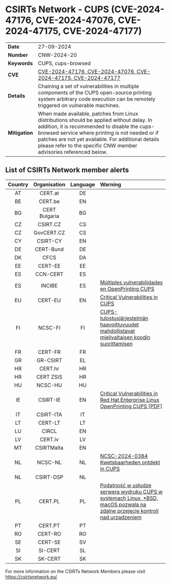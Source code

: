 # CSIRTs Network - CUPS (CVE-2024-47176, CVE-2024-47076, CVE-2024-47175, CVE-2024-47177)
|   |   |
|---|---|
| **Date** | 27-09-2024 |
| **Number** | CNW-2024-20 | 
| **Keywords** | CUPS, cups-browsed | 
| **CVE** | [CVE-2024-47176, CVE-2024-47076, CVE-2024-47175, CVE-2024-47177](https://www.evilsocket.net/2024/09/26/Attacking-UNIX-systems-via-CUPS-Part-I/) | 
| **Details** | Chaining a set of vulnerabilities in multiple components of the CUPS open-source printing system arbitrary code execution can be remotely triggered on vulnerable machines. |
| **Mitigation** | When made available, patches from Linux distributions should be applied without delay. In addition, it is recommended to disable the cups-browsed service where printing is not needed or if patches are not yet available. For additional details please refer to the specific CNW member advisories referenced below. |

## List of CSIRTs Network member alerts

| Country | Organisation | Language | Warning |
| :-----: | :----------: | :------: | :------ | 
| AT | CERT.at | DE | |
| BE | CERT.be | EN | |
| BG | CERT Bulgaria | BG | |
| CZ | CSIRT.CZ | CS | |
| CZ | GovCERT.CZ | CS | |
| CY | CSIRT-CY | EN | |
| DE | CERT-Bund | DE | |
| DK | CFCS | DA | |
| EE | CERT-EE | EE | |
| ES | CCN-CERT | ES | |
| ES | INCIBE | ES | [Múltiples vulnerabilidades en OpenPrinting CUPS](https://www.incibe.es/incibe-cert/alerta-temprana/avisos/multiples-vulnerabilidades-en-openprinting-cups) |
| EU | CERT-EU | EN | [Critical Vulnerabilities in CUPS](https://cert.europa.eu/publications/security-advisories/2024-103/) |
| FI | NCSC-FI | FI | [CUPS-tulostusjärjestelmän haavoittuvuudet mahdollistavat mielivaltaisen koodin suorittamisen](https://www.kyberturvallisuuskeskus.fi/fi/haavoittuvuus_23/2024) |
| FR | CERT-FR | FR | |
| GR | GR-CSIRT | EL | |
| HR | CERT.hr | HR | |
| HR | CERT ZSIS | HR | |
| HU | NCSC-HU | HU | |
| IE | CSIRT-IE | EN | [Critical Vulnerabilities in Red Hat Enterprise Linux OpenPrinting CUPS [PDF]](https://www.ncsc.gov.ie/pdfs/2409260163_OpenPrinting_CUPS_vulns.pdf) |
| IT | CSIRT-ITA | IT | |
| LT | CERT-LT | LT | |
| LU | CIRCL | EN | |
| LV | CERT.lv | LV | |
| MT | CSIRTMalta | EN | |
| NL | NCSC-NL | NL | [NCSC-2024-0384 Kwetsbaarheden ontdekt in CUPS](https://advisories.ncsc.nl/advisory?id=NCSC-2024-0384) |
| NL | CSIRT-DSP | NL | |
| PL | CERT.PL | PL | [Podatność w usłudze serwera wydruku CUPS w systemach Linux, *BSD, macOS pozwala na zdalne przejęcie kontroli nad urządzeniem](https://x.com/CERT_Polska/status/1839397252433051901) |
| PT | CERT.PT | PT | |
| RO | CERT-RO | RO | |
| SE | CERT-SE | SV | |
| SI | SI-CERT | SL | |
| SK | SK-CERT | SK | |

 

For more information on the CSIRTs Network Members please visit https://csirtsnetwork.eu/ 
